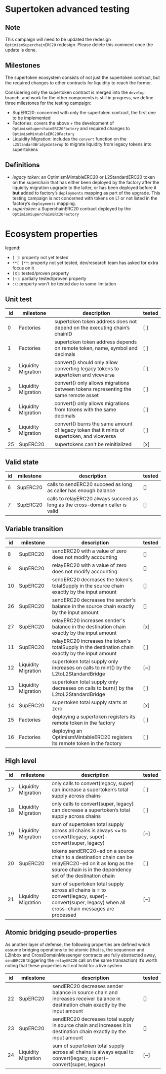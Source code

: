 # Supertoken advanced testing

## Note

This campaign will need to be updated the redesign `OptimismSuperchainERC20` redesign. Please delete this comment once the update is done.

## Milestones

The supertoken ecosystem consists of not just the supertoken contract, but the required changes to other contracts for liquidity to reach the former.

Considering only the supertoken contract is merged into the `develop` branch, and work for the other components is still in progress, we define three milestones for the testing campaign:

- SupERC20: concerned with only the supertoken contract, the first one to be implemented
- Factories: covers the above + the development of `OptimismSuperchainERC20Factory` and required changes to `OptimismMintableERC20Factory`
- Liquidity Migration: includes the `convert` function on the `L2StandardBridgeInterop` to migrate liquidity from legacy tokens into supertokens

## Definitions

- _legacy token:_ an OptimismMintableERC20 or L2StandardERC20 token on the superchain that has either been deployed by the factory after the liquidity migration upgrade to the latter, or has been deployed before it **but** added to factory’s `deployments` mapping as part of the upgrade. This testing campaign is not concerned with tokens on L1 or not listed in the factory’s `deployments` mapping.
- _supertoken:_ a SuperchainERC20 contract deployed by the `OptimismSuperchainERC20Factory`

# Ecosystem properties

legend:

- `[ ]`: property not yet tested
- `**[ ]**`: property not yet tested, dev/research team has asked for extra focus on it
- `[X]`: tested/proven property
- `[~]`: partially tested/proven property
- `:(`: property won't be tested due to some limitation

## Unit test

| id  | milestone           | description                                                                                | tested |
| --- | ------------------- | ------------------------------------------------------------------------------------------ | ------ |
| 0   | Factories           | supertoken token address does not depend on the executing chain’s chainID                  | [ ]    |
| 1   | Factories           | supertoken token address depends on remote token, name, symbol and decimals                | [ ]    |
| 2   | Liquidity Migration | convert() should only allow converting legacy tokens to supertoken and viceversa           | [ ]    |
| 3   | Liquidity Migration | convert() only allows migrations between tokens representing the same remote asset         | [ ]    |
| 4   | Liquidity Migration | convert() only allows migrations from tokens with the same decimals                        | [ ]    |
| 5   | Liquidity Migration | convert() burns the same amount of legacy token that it mints of supertoken, and viceversa | [ ]    |
| 25  | SupERC20            | supertokens can't be reinitialized                                                         | [x]    |

## Valid state

| id  | milestone | description                                                                    | tested |
| --- | --------- | ------------------------------------------------------------------------------ | ------ |
| 6   | SupERC20  | calls to sendERC20 succeed as long as caller has enough balance                | []     |
| 7   | SupERC20  | calls to relayERC20 always succeed as long as the cross-domain caller is valid | []     |

## Variable transition

| id  | milestone           | description                                                                                       | tested |
| --- | ------------------- | ------------------------------------------------------------------------------------------------- | ------ |
| 8   | SupERC20            | sendERC20 with a value of zero does not modify accounting                                         | []     |
| 9   | SupERC20            | relayERC20 with a value of zero does not modify accounting                                        | []     |
| 10  | SupERC20            | sendERC20 decreases the token's totalSupply in the source chain exactly by the input amount       | []     |
| 26  | SupERC20            | sendERC20 decreases the sender's balance in the source chain exactly by the input amount          | []     |
| 27  | SupERC20            | relayERC20 increases sender's balance in the destination chain exactly by the input amount        | [x]    |
| 11  | SupERC20            | relayERC20 increases the token's totalSupply in the destination chain exactly by the input amount | [ ]    |
| 12  | Liquidity Migration | supertoken total supply only increases on calls to mint() by the L2toL2StandardBridge             | [~]    |
| 13  | Liquidity Migration | supertoken total supply only decreases on calls to burn() by the L2toL2StandardBridge             | [ ]    |
| 14  | SupERC20            | supertoken total supply starts at zero                                                            | [x]    |
| 15  | Factories           | deploying a supertoken registers its remote token in the factory                                  | [ ]    |
| 16  | Factories           | deploying an OptimismMintableERC20 registers its remote token in the factory                      | [ ]    |

## High level

| id  | milestone           | description                                                                                                                                                           | tested |
| --- | ------------------- | --------------------------------------------------------------------------------------------------------------------------------------------------------------------- | ------ |
| 17  | Liquidity Migration | only calls to convert(legacy, super) can increase a supertoken’s total supply across chains                                                                           | [ ]    |
| 18  | Liquidity Migration | only calls to convert(super, legacy) can decrease a supertoken’s total supply across chains                                                                           | [ ]    |
| 19  | Liquidity Migration | sum of supertoken total supply across all chains is always <= to convert(legacy, super)- convert(super, legacy)                                                       | [~]    |
| 20  | SupERC20            | tokens sendERC20-ed on a source chain to a destination chain can be relayERC20-ed on it as long as the source chain is in the dependency set of the destination chain | [ ]    |
| 21  | Liquidity Migration | sum of supertoken total supply across all chains is = to convert(legacy, super)- convert(super, legacy) when all cross-chain messages are processed                   | [~]    |

## Atomic bridging pseudo-properties

As another layer of defense, the following properties are defined which assume bridging operations to be atomic (that is, the sequencer and L2Inbox and CrossDomainMessenger contracts are fully abstracted away, `sendERC20` triggering the `relayERC20` call on the same transaction)
It’s worth noting that these properties will not hold for a live system

| id  | milestone           | description                                                                                                                        | tested |
| --- | ------------------- | ---------------------------------------------------------------------------------------------------------------------------------- | ------ |
| 22  | SupERC20            | sendERC20 decreases sender balance in source chain and increases receiver balance in destination chain exactly by the input amount | []     |
| 23  | SupERC20            | sendERC20 decreases total supply in source chain and increases it in destination chain exactly by the input amount                 | []     |
| 24  | Liquidity Migration | sum of supertoken total supply across all chains is always equal to convert(legacy, super)- convert(super, legacy)                 | [~]    |
